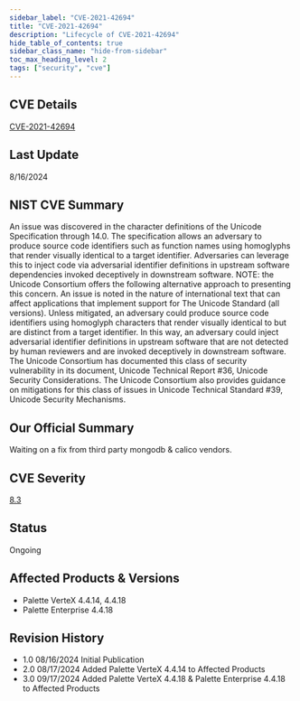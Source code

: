 ```yaml
---
sidebar_label: "CVE-2021-42694"
title: "CVE-2021-42694"
description: "Lifecycle of CVE-2021-42694"
hide_table_of_contents: true
sidebar_class_name: "hide-from-sidebar"
toc_max_heading_level: 2
tags: ["security", "cve"]
---
```


## CVE Details

[CVE-2021-42694](https://nvd.nist.gov/vuln/detail/CVE-2021-42694)

## Last Update

8/16/2024

## NIST CVE Summary

An issue was discovered in the character definitions of the Unicode Specification through 14.0. The specification allows
an adversary to produce source code identifiers such as function names using homoglyphs that render visually identical
to a target identifier. Adversaries can leverage this to inject code via adversarial identifier definitions in upstream
software dependencies invoked deceptively in downstream software. NOTE: the Unicode Consortium offers the following
alternative approach to presenting this concern. An issue is noted in the nature of international text that can affect
applications that implement support for The Unicode Standard (all versions). Unless mitigated, an adversary could
produce source code identifiers using homoglyph characters that render visually identical to but are distinct from a
target identifier. In this way, an adversary could inject adversarial identifier definitions in upstream software that
are not detected by human reviewers and are invoked deceptively in downstream software. The Unicode Consortium has
documented this class of security vulnerability in its document, Unicode Technical Report #36, Unicode Security
Considerations. The Unicode Consortium also provides guidance on mitigations for this class of issues in Unicode
Technical Standard #39, Unicode Security Mechanisms.

## Our Official Summary

Waiting on a fix from third party mongodb & calico vendors.

## CVE Severity

[8.3](https://nvd.nist.gov/vuln/detail/CVE-2021-42694)

## Status

Ongoing

## Affected Products & Versions

- Palette VerteX 4.4.14, 4.4.18  
- Palette Enterprise 4.4.18

## Revision History

- 1.0 08/16/2024 Initial Publication  
- 2.0 08/17/2024 Added Palette VerteX 4.4.14 to Affected Products  
- 3.0 09/17/2024 Added Palette VerteX 4.4.18 & Palette Enterprise 4.4.18 to Affected Products

